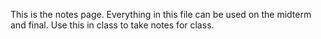 This is the notes page. Everything in this file can be used on the midterm and final. Use this in class to take notes for class.
